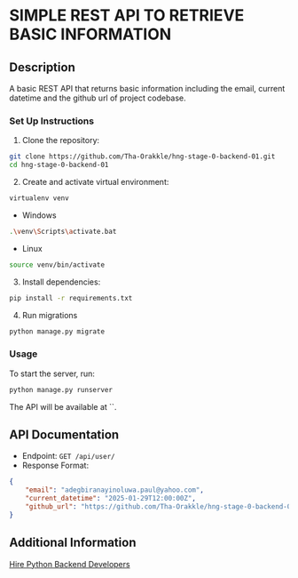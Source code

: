 # SIMPLE REST API TO RETRIEVE BASIC INFORMATION

## Description

A basic REST API that returns basic information including the email, current datetime and the github url of project codebase.

### Set Up Instructions
1. Clone the repository:
```bash
git clone https://github.com/Tha-Orakkle/hng-stage-0-backend-01.git
cd hng-stage-0-backend-01
```
2. Create and activate virtual environment:
```bash
virtualenv venv
```
- Windows
```bash
.\venv\Scripts\activate.bat
```
- Linux
```bash
source venv/bin/activate
```

3. Install dependencies:
```bash
pip install -r requirements.txt
```

4. Run migrations
```bash
python manage.py migrate
```

### Usage 
To start the server, run:   
```bash
python manage.py runserver
```

The API will be available at ``.


## API Documentation

- Endpoint: `GET /api/user/`
- Response Format:
```json
{
    "email": "adegbiranayinoluwa.paul@yahoo.com",
    "current_datetime": "2025-01-29T12:00:00Z",
    "github_url": "https://github.com/Tha-Orakkle/hng-stage-0-backend-01"
}
```

## Additional Information

[Hire Python Backend Developers](https://hng.tech/hire/python-developers)
